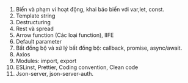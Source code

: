 1. Biến và phạm vi hoạt động, khai báo biến với var,let, const.
2. Template string
3. Destructuring
4. Rest và spread
5. Arrow function (Các loại function), IIFE
6. Default parameter
7. Bất đồng bộ và xử lý bất đồng bộ: callback, promise, async/await.
8. Axios
9. Modules: import, export
10. ESLinst, Prettier, Coding convention, Clean code
11. Json-server, json-server-auth.
